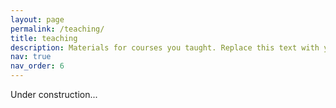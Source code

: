 ```yaml
---
layout: page
permalink: /teaching/
title: teaching
description: Materials for courses you taught. Replace this text with your description.
nav: true
nav_order: 6
---
```


Under construction...
